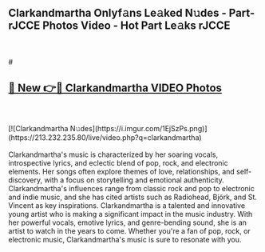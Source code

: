 ## Clarkandmartha Onlyf𝚊ns Le𝚊ked N𝚞des - Part-rJCCE Photos Video - Hot Part Le𝚊ks rJCCE
<br>
<br>
# <h2><a href="https://213.232.235.80/live/video.php?q=clarkandmartha">🔗 New 👉🔴 Clarkandmartha VIDEO Photos</a></h2>
<br>
<br>
[![Clarkandmartha N𝚞des](https://i.imgur.com/1EjSzPs.png)](https://213.232.235.80/live/video.php?q=clarkandmartha)
<br>
<br>
Clarkandmartha's music is characterized by her soaring vocals, introspective lyrics, and eclectic blend of pop, rock, and electronic elements. Her songs often explore themes of love, relationships, and self-discovery, with a focus on storytelling and emotional authenticity. Clarkandmartha's influences range from classic rock and pop to electronic and indie music, and she has cited artists such as Radiohead, Björk, and St. Vincent as key inspirations. Clarkandmartha is a talented and innovative young artist who is making a significant impact in the music industry. With her powerful vocals, emotive lyrics, and genre-bending sound, she is an artist to watch in the years to come. Whether you're a fan of pop, rock, or electronic music, Clarkandmartha's music is sure to resonate with you.
<br>
<br>